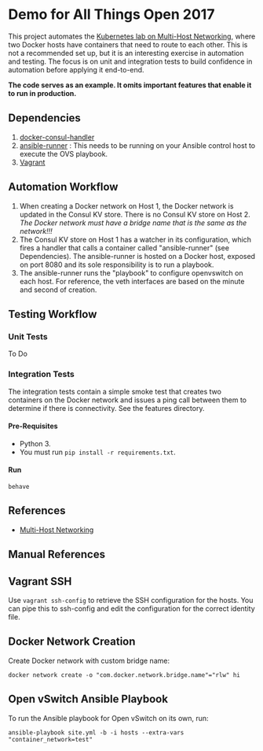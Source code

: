 # Demo for All Things Open 2017

This project automates the [Kubernetes lab on Multi-Host Networking](http://docker-k8s-lab.readthedocs.io/en/latest/docker/docker-ovs.html),
where two Docker hosts have containers that need to route to each other. This is
not a recommended set up, but it is an interesting exercise in automation and
testing. The focus is on unit and integration tests to
build confidence in automation before applying it end-to-end.

**The code serves as an example. It omits important features that enable it
to run in production.**

## Dependencies
1. [docker-consul-handler](https://github.com/joatmon08/docker-consul-handler)
1. [ansible-runner](https://github.com/joatmon08/ansible-runner) : This needs
to be running on your Ansible control host to execute the OVS playbook.
1. [Vagrant](https://www.vagrantup.com/downloads.html)

## Automation Workflow
1. When creating a Docker network on Host 1, the Docker network is updated
in the Consul KV store. There is no Consul KV store on Host 2. _The Docker
network must have a bridge name that is the same as the network!!!_
1. The Consul KV store on Host 1 has a watcher in its configuration, which
fires a handler that calls a container called "ansible-runner" (see Dependencies).
The ansible-runner is hosted on a Docker host, exposed on port 8080 and its
sole responsibility is to run a playbook.
1. The ansible-runner runs the "playbook" to configure openvswitch on each
host. For reference, the veth interfaces are based on the minute and second
of creation.

## Testing Workflow
### Unit Tests
To Do

### Integration Tests
The integration tests contain a simple smoke test that creates two containers
on the Docker network and issues a ping call between them to determine if
there is connectivity. See the features directory.

#### Pre-Requisites
* Python 3.
* You must run `pip install -r requirements.txt`.

#### Run
```
behave
```

## References
* [Multi-Host Networking](http://docker-k8s-lab.readthedocs.io/en/latest/docker/docker-ovs.html)

## Manual References
## Vagrant SSH
Use `vagrant ssh-config` to retrieve the SSH configuration for the hosts.
You can pipe this to ssh-config and edit the configuration for the correct
identity file.

## Docker Network Creation
Create Docker network with custom bridge name:
```
docker network create -o "com.docker.network.bridge.name"="rlw" hi
```

## Open vSwitch Ansible Playbook
To run the Ansible playbook for Open vSwitch on its own, run:
```
ansible-playbook site.yml -b -i hosts --extra-vars "container_network=test"
```
